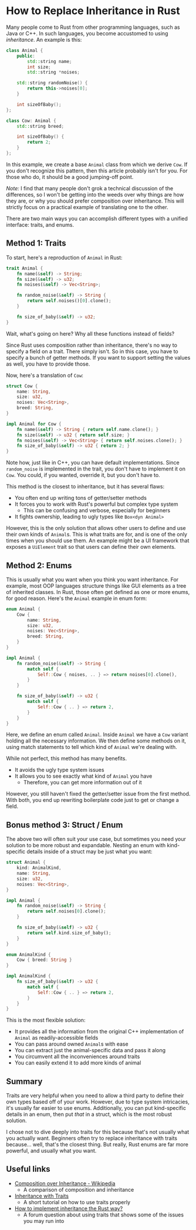 # How to Replace Inheritance in Rust

Many people come to Rust from other programming languages, such as Java or C++.
In such languages, you become accustomed to using *inheritance*. An example is
this:

```cpp
class Animal {
    public:
        std::string name;
        int size;
        std::string *noises;

    std::string randomNoise() {
        return this->noises[0];
    }

    int sizeOfBaby();
};

class Cow: Animal {
    std::string breed;

    int sizeOfBaby() {
        return 2;
    }
};
```

In this example, we create a base `Animal` class from which we derive `Cow`.
If you don't recognize this pattern, then this article probably isn't for you.
For those who do, it should be a good jumping-off point.

*Note:* I find that many people don't grok a technical discussion of the
differences, so I won't be getting into the weeds over why things are how they
are, or why you should prefer composition over inheritance. This will strictly
focus on a practical example of translating one to the other.

There are two main ways you can accomplish different types with a unified
interface: traits, and enums.

## Method 1: Traits

To start, here's a reproduction of `Animal` in Rust:

```rust
trait Animal {
    fn name(&self) -> String;
    fn size(&self) -> u32;
    fn noises(&self) -> Vec<String>;

    fn random_noise(&self) -> String {
        return self.noises()[0].clone();
    }

    fn size_of_baby(&self) -> u32;
}
```

Wait, what's going on here? Why all these functions instead of fields?

Since Rust uses composition rather than inheritance, there's no way to specify a
field on a trait. There simply isn't. So in this case, you have to specify a
bunch of getter methods. If you want to support setting the values as well, you
have to provide those.

Now, here's a translation of `Cow`:

```rust
struct Cow {
    name: String,
    size: u32,
    noises: Vec<String>,
    breed: String,
}

impl Animal for Cow {
    fn name(&self) -> String { return self.name.clone(); }
    fn size(&self) -> u32 { return self.size; }
    fn noises(&self) -> Vec<String> { return self.noises.clone(); }
    fn size_of_baby(&self) -> u32 { return 2; }
}
```

Note how, just like in C++, you can have default implementations. Since
`random_noise` is implemented in the trait, you don't have to implement it on
`Cow`. You could, if you wanted, override it, but you don't have to.

This method is the closest to inheritance, but it has several flaws:
- You often end up writing tons of getter/setter methods
- It forces you to work with Rust's powerful but complex type system
    - This can be confusing and verbose, especially for beginners
- It fights ownership, leading to ugly types like `Box<dyn Animal>`

However, this is the only solution that allows other users to define and use
their own kinds of `Animal`s. This is what traits are for, and is one of the
only times when you should use them. An example might be a UI framework that
exposes a `UiElement` trait so that users can define their own elements.

## Method 2: Enums

This is usually what you want when you think you want inheritance. For example,
most OOP languages structure things like GUI elements as a tree of inherited
classes.  In Rust, those often get defined as one or more enums, for good
reason.  Here's the `Animal` example in enum form:

```rust
enum Animal {
    Cow {
        name: String,
        size: u32,
        noises: Vec<String>,
        breed: String,
    }
}

impl Animal {
    fn random_noise(&self) -> String {
        match self {
            Self::Cow { noises, .. } => return noises[0].clone(),
        }
    }

    fn size_of_baby(&self) -> u32 {
        match self {
            Self::Cow { .. } => return 2,
        }
    }
}
```

Here, we define an enum called `Animal`. Inside `Animal` we have a `Cow`
variant holding all the necessary information. We then define some methods on
it, using match statements to tell which kind of `Animal` we're dealing with.

While not perfect, this method has many benefits.
- It avoids the ugly type system issues
- It allows you to see exactly what kind of `Animal` you have
    - Therefore, you can get more information out of it

However, you still haven't fixed the getter/setter issue from the first method.
With both, you end up rewriting boilerplate code just to get or change a field.

## Bonus method 3: Struct / Enum

The above two will often suit your use case, but sometimes you need your
solution to be more robust and expandable. Nesting an enum with kind-specific
details inside of a struct may be just what you want:

```rust
struct Animal {
    kind: AnimalKind,
    name: String,
    size: u32,
    noises: Vec<String>,
}

impl Animal {
    fn random_noise(&self) -> String {
        return self.noises[0].clone();
    }

    fn size_of_baby(&self) -> u32 {
        return self.kind.size_of_baby();
    }
}

enum AnimalKind {
    Cow { breed: String }
}

impl AnimalKind {
    fn size_of_baby(&self) -> u32 {
        match self {
            Self::Cow { .. } => return 2,
        }
    }
}
```

This is the most flexible solution:
- It provides all the information from the original C++ implementation of
  `Animal` as readily-accessible fields
- You can pass around owned `Animal`s with ease
- You can extract just the animal-specific data and pass it along
- You circumvent all the inconveniences around traits
- You can easily extend it to add more kinds of animal

## Summary

Traits are very helpful when you need to allow a third party to define their own
types based off of your work. However, due to type system intricacies, it's
usually far easier to use enums. Additionally, you can put kind-specific details
in an enum, then put *that* in a struct, which is the most robust solution.

I chose not to dive deeply into traits for this because that's not usually what
you actually want. Beginners often try to replace inheritance with traits
because... well, that's the closest thing. But really, Rust enums are far more
powerful, and usually what you want.

## Useful links

- [Composition over Inheritance -
  Wikipedia](https://wikipedia.org/wiki/Composition_over_inheritance)
    - A comparison of composition and inheritance
- [Inheritance with
  Traits](https://riptutorial.com/rust/example/22917/inheritance-with-traits)
    - A short tutorial on how to use traits properly
- [How to implement inheritance the Rust
  way?](https://users.rust-lang.org/t/how-to-implement-inheritance-the-rust-way/71373/4)
    - A forum question about using traits that shows some of the issues you may
      run into

